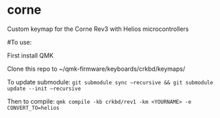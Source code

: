 # corne
Custom keymap for the Corne Rev3 with Helios microcontrollers

#To use:

First install QMK  

Clone this repo to ~/qmk-firmware/keyboards/crkbd/keymaps/<YOURNAME>

To update submodule: `git submodule sync —recursive && git submodule update --init —recursive`

Then to compile: `qmk compile -kb crkbd/rev1 -km <YOURNAME> -e CONVERT_TO=helios`

